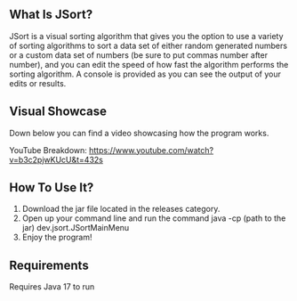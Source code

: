 ## What Is JSort? 

JSort is a visual sorting algorithm that gives you the option to use a variety of sorting algorithms to sort a data set of either random generated numbers or a custom data set of numbers (be sure to put commas number after number), and you can edit the speed of how fast the algorithm performs the sorting algorithm. A console is provided as you can see the output of your edits or results. 

## Visual Showcase
Down below you can find a video showcasing how the program works.

YouTube Breakdown: https://www.youtube.com/watch?v=b3c2pjwKUcU&t=432s

## How To Use It?

1. Download the jar file located in the releases category.
2. Open up your command line and run the command java -cp (path to the jar) dev.jsort.JSortMainMenu
3. Enjoy the program!

## Requirements

Requires Java 17 to run
